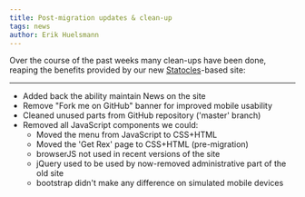 ```yaml
---
title: Post-migration updates & clean-up
tags: news
author: Erik Huelsmann
---
```


Over the course of the past weeks many clean-ups have been
done, reaping the benefits provided by our new
[Statocles](https://preaction.me/statocles)-based site:

---

* Added back the ability maintain News on the site
* Remove "Fork me on GitHub" banner for improved mobile usability
* Cleaned unused parts from GitHub repository ('master' branch)
* Removed all JavaScript components we could:
  * Moved the menu from JavaScript to CSS+HTML
  * Moved the 'Get Rex' page to CSS+HTML (pre-migration)
  * browserJS not used in recent versions of the site
  * jQuery used to be used by now-removed administrative part of the old site
  * bootstrap didn't make any difference on simulated mobile devices

